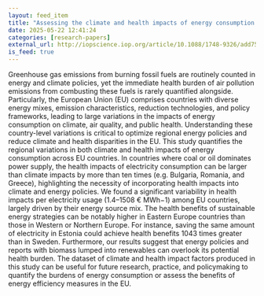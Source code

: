 ```yaml
---
layout: feed_item
title: "Assessing the climate and health impacts of energy consumption in European Union countries"
date: 2025-05-22 12:41:24
categories: [research-papers]
external_url: http://iopscience.iop.org/article/10.1088/1748-9326/add752
is_feed: true
---
```


Greenhouse gas emissions from burning fossil fuels are routinely counted in energy and climate policies, yet the immediate health burden of air pollution emissions from combusting these fuels is rarely quantified alongside. Particularly, the European Union (EU) comprises countries with diverse energy mixes, emission characteristics, reduction technologies, and policy frameworks, leading to large variations in the impacts of energy consumption on climate, air quality, and public health. Understanding these country-level variations is critical to optimize regional energy policies and reduce climate and health disparities in the EU. This study quantifies the regional variations in both climate and health impacts of energy consumption across EU countries. In countries where coal or oil dominates power supply, the health impacts of electricity consumption can be larger than climate impacts by more than ten times (e.g. Bulgaria, Romania, and Greece), highlighting the necessity of incorporating health impacts into climate and energy policies. We found a significant variability in health impacts per electricity usage (1.4–1508 € MWh−1) among EU countries, largely driven by their energy source mix. The health benefits of sustainable energy strategies can be notably higher in Eastern Europe countries than those in Western or Northern Europe. For instance, saving the same amount of electricity in Estonia could achieve health benefits 1043 times greater than in Sweden. Furthermore, our results suggest that energy policies and reports with biomass lumped into renewables can overlook its potential health burden. The dataset of climate and health impact factors produced in this study can be useful for future research, practice, and policymaking to quantify the burdens of energy consumption or assess the benefits of energy efficiency measures in the EU.
